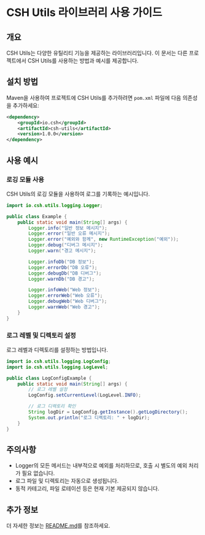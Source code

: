# CSH Utils 라이브러리 사용 가이드

## 개요
CSH Utils는 다양한 유틸리티 기능을 제공하는 라이브러리입니다. 이 문서는 다른 프로젝트에서 CSH Utils를 사용하는 방법과 예시를 제공합니다.

## 설치 방법
Maven을 사용하여 프로젝트에 CSH Utils를 추가하려면 `pom.xml` 파일에 다음 의존성을 추가하세요:

```xml
<dependency>
    <groupId>io.csh</groupId>
    <artifactId>csh-utils</artifactId>
    <version>1.0.0</version>
</dependency>
```

## 사용 예시

### 로깅 모듈 사용
CSH Utils의 로깅 모듈을 사용하여 로그를 기록하는 예시입니다.

```java
import io.csh.utils.logging.Logger;

public class Example {
    public static void main(String[] args) {
        Logger.info("일반 정보 메시지");
        Logger.error("일반 오류 메시지");
        Logger.error("예외와 함께", new RuntimeException("예외"));
        Logger.debug("디버그 메시지");
        Logger.warn("경고 메시지");

        Logger.infoDb("DB 정보");
        Logger.errorDb("DB 오류");
        Logger.debugDb("DB 디버그");
        Logger.warnDb("DB 경고");

        Logger.infoWeb("Web 정보");
        Logger.errorWeb("Web 오류");
        Logger.debugWeb("Web 디버그");
        Logger.warnWeb("Web 경고");
    }
}
```

### 로그 레벨 및 디렉토리 설정
로그 레벨과 디렉토리를 설정하는 방법입니다.

```java
import io.csh.utils.logging.LogConfig;
import io.csh.utils.logging.LogLevel;

public class LogConfigExample {
    public static void main(String[] args) {
        // 로그 레벨 설정
        LogConfig.setCurrentLevel(LogLevel.INFO);

        // 로그 디렉토리 확인
        String logDir = LogConfig.getInstance().getLogDirectory();
        System.out.println("로그 디렉토리: " + logDir);
    }
}
```

## 주의사항
- Logger의 모든 메서드는 내부적으로 예외를 처리하므로, 호출 시 별도의 예외 처리가 필요 없습니다.
- 로그 파일 및 디렉토리는 자동으로 생성됩니다.
- 동적 카테고리, 파일 로테이션 등은 현재 기본 제공되지 않습니다.

## 추가 정보
더 자세한 정보는 [README.md](docs/logging/README.md)를 참조하세요. 